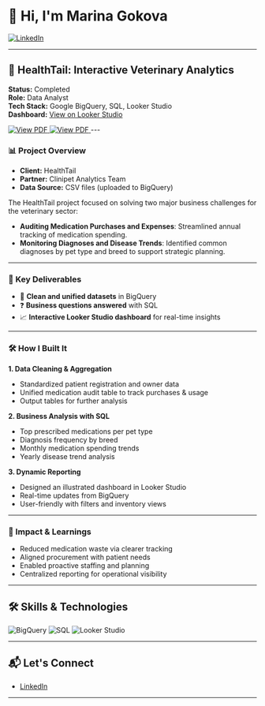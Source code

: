 
# 👋 Hi, I'm Marina Gokova

[![LinkedIn](https://img.shields.io/badge/LinkedIn-blue?style=flat-square&logo=linkedin&link=https://www.linkedin.com/in/marianna-gokova)](https://www.linkedin.com/in/marianna-gokova)

---

## 🐾 HealthTail: Interactive Veterinary Analytics

**Status:** Completed  
**Role:** Data Analyst  
**Tech Stack:** Google BigQuery, SQL, Looker Studio  
**Dashboard:** [View on Looker Studio](https://lookerstudio.google.com/s/pJO8lrwf1zs)

<a href="https://github.com/marinaG1717/HealthTail-Interactive-Veterinary-Analytics/blob/54d559dad8278166624f9582a374dc222b290b8f/Common%20Pet%20Diseases%20by%20Type%2C%20Breed%20%26%20Time.pdf" target="_blank">
  <img src="https://img.shields.io/badge/View%20PDF-Common%20Pet%20Diseases-blue?style=for-the-badge&logo=adobeacrobatreader" alt="View PDF">
</a>

<a href="https://github.com/marinaG1717/HealthTail-Interactive-Veterinary-Analytics/blob/54d559dad8278166624f9582a374dc222b290b8f/Common%20Pet%20Diseases%20by%20Type%2C%20Breed%20%26%20Time.pdf" target="_blank">
  <img src="https://img.shields.io/badge/View%20PDF-Common%20Pet%20Diseases-blue?style=for-the-badge&logo=adobeacrobatreader" alt="View PDF">
</a>
---

### 📊 Project Overview

- **Client:** HealthTail  
- **Partner:** Clinipet Analytics Team  
- **Data Source:** CSV files (uploaded to BigQuery)

The HealthTail project focused on solving two major business challenges for the veterinary sector:
- **Auditing Medication Purchases and Expenses**: Streamlined annual tracking of medication spending.
- **Monitoring Diagnoses and Disease Trends**: Identified common diagnoses by pet type and breed to support strategic planning.

---

### 🚀 Key Deliverables

- 📂 **Clean and unified datasets** in BigQuery
- ❓ **Business questions answered** with SQL
- 📈 **Interactive Looker Studio dashboard** for real-time insights

---

### 🛠️ How I Built It

**1. Data Cleaning & Aggregation**  
- Standardized patient registration and owner data  
- Unified medication audit table to track purchases & usage  
- Output tables for further analysis

**2. Business Analysis with SQL**  
- Top prescribed medications per pet type  
- Diagnosis frequency by breed  
- Monthly medication spending trends  
- Yearly disease trend analysis

**3. Dynamic Reporting**  
- Designed an illustrated dashboard in Looker Studio  
- Real-time updates from BigQuery  
- User-friendly with filters and inventory views

---

### 🌟 Impact & Learnings

- Reduced medication waste via clearer tracking
- Aligned procurement with patient needs
- Enabled proactive staffing and planning
- Centralized reporting for operational visibility

---

## 🛠️ Skills & Technologies

![BigQuery](https://img.shields.io/badge/Google%20BigQuery-4285F4?style=flat-square&logo=googlebigquery&logoColor=white)
![SQL](https://img.shields.io/badge/SQL-4479A1?style=flat-square&logo=postgresql&logoColor=white)
![Looker Studio](https://img.shields.io/badge/Looker%20Studio-4285F4?style=flat-square&logo=googleanalytics&logoColor=white)

---

## 📬 Let's Connect

- [LinkedIn](https://www.linkedin.com/in/marianna-gokova)

---
